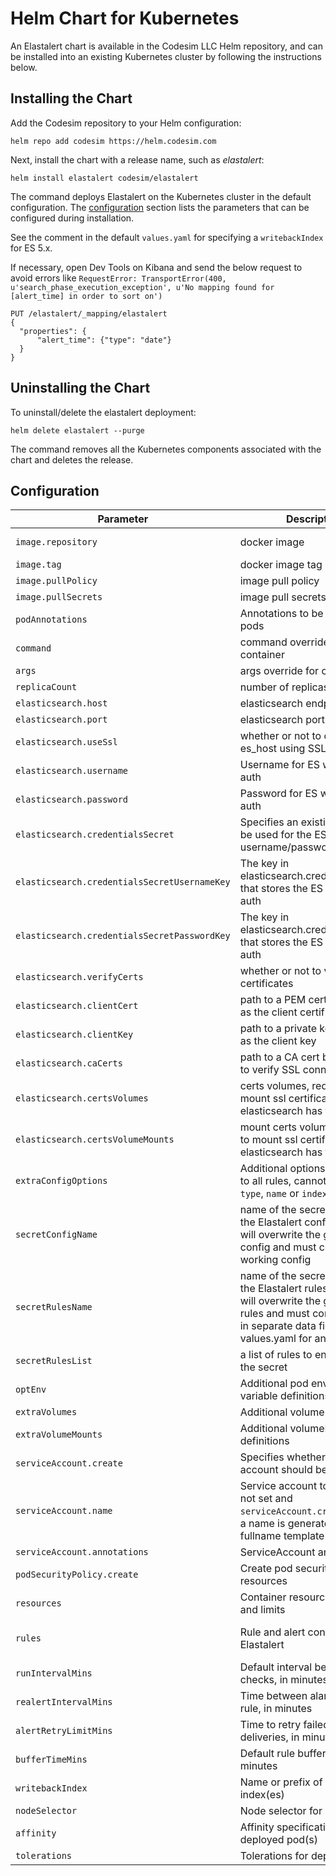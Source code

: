 
# Helm Chart for Kubernetes

An Elastalert chart is available in the Codesim LLC Helm repository, and can be installed into an existing Kubernetes cluster by following the instructions below.

## Installing the Chart

Add the Codesim repository to your Helm configuration:

```console
helm repo add codesim https://helm.codesim.com
```

Next, install the chart with a release name, such as _elastalert_:

```console
helm install elastalert codesim/elastalert
```

The command deploys Elastalert on the Kubernetes cluster in the default configuration. The [configuration](#configuration) section lists the parameters that can be configured during installation.

See the comment in the default `values.yaml` for specifying a `writebackIndex` for ES 5.x.

If necessary, open Dev Tools on Kibana and send the below request to avoid errors like `RequestError: TransportError(400, u'search_phase_execution_exception', u'No mapping found for [alert_time] in order to sort on')`

```
PUT /elastalert/_mapping/elastalert
{
  "properties": {
      "alert_time": {"type": "date"}
  }
}
```

## Uninstalling the Chart

To uninstall/delete the elastalert deployment:

```console
helm delete elastalert --purge
```

The command removes all the Kubernetes components associated with the chart and deletes the release.

## Configuration

| Parameter                                    | Description                                                                                                                   | Default                         |
|----------------------------------------------|-------------------------------------------------------------------------------------------------------------------------------|---------------------------------|
| `image.repository`                           | docker image                                                                                                                  | jertel/elastalert-docker        |
| `image.tag`                                  | docker image tag                                                                                                              | 0.2.4                           |
| `image.pullPolicy`                           | image pull policy                                                                                                             | IfNotPresent                    |
| `image.pullSecrets`                          | image pull secrets                                                                                                            | []                              |
| `podAnnotations`                             | Annotations to be added to pods                                                                                               | {}                              |
| `command`                                    | command override for container                                                                                                | `NULL`                          |
| `args`                                       | args override for container                                                                                                   | `NULL`                          |
| `replicaCount`                               | number of replicas to run                                                                                                     | 1                               |
| `elasticsearch.host`                         | elasticsearch endpoint to use                                                                                                 | elasticsearch                   |
| `elasticsearch.port`                         | elasticsearch port to use                                                                                                     | 9200                            |
| `elasticsearch.useSsl`                       | whether or not to connect to es_host using SSL                                                                                | False                           |
| `elasticsearch.username`                     | Username for ES with basic auth                                                                                               | `NULL`                          |
| `elasticsearch.password`                     | Password for ES with basic auth                                                                                               | `NULL`                          |
| `elasticsearch.credentialsSecret`            | Specifies an existing secret to be used for the ES username/password auth                                                     | `NULL`                          |
| `elasticsearch.credentialsSecretUsernameKey` | The key in elasticsearch.credentialsSecret that stores the ES password auth                                                   | `NULL`                          |
| `elasticsearch.credentialsSecretPasswordKey` | The key in elasticsearch.credentialsSecret that stores the ES username auth                                                   | `NULL`                          |
| `elasticsearch.verifyCerts`                  | whether or not to verify TLS certificates                                                                                     | True                            |
| `elasticsearch.clientCert`                   | path to a PEM certificate to use as the client certificate                                                                    | /certs/client.pem               |
| `elasticsearch.clientKey`                    | path to a private key file to use as the client key                                                                           | /certs/client-key.pem           |
| `elasticsearch.caCerts`                      | path to a CA cert bundle to use to verify SSL connections                                                                     | /certs/ca.pem                   |
| `elasticsearch.certsVolumes`                 | certs volumes, required to mount ssl certificates when elasticsearch has tls enabled                                          | `NULL`                          |
| `elasticsearch.certsVolumeMounts`            | mount certs volumes, required to mount ssl certificates when elasticsearch has tls enabled                                    | `NULL`                          |
| `extraConfigOptions`                         | Additional options to propagate to all rules, cannot be `alert`, `type`, `name` or `index`                                    | `{}`                            |
| `secretConfigName`                         | name of the secret which holds the Elastalert config. **Note:** this will overwrite the generated config and must contain a full working config                                      | `NULL`                            |
| `secretRulesName`                         | name of the secret which holds the Elastalert rules. **Note:** this will overwrite the generated rules and must contain all rules in separate data fields (see values.yaml for an example)                                    | `NULL`                            |
| `secretRulesList`                         | a list of rules to enable from the secret                                  | []                            |
| `optEnv`                                     | Additional pod environment variable definitions                                                                               | []                              |
| `extraVolumes`                               | Additional volume definitions                                                                                                 | []                              |
| `extraVolumeMounts`                          | Additional volumeMount definitions                                                                                            | []                              |
| `serviceAccount.create`                      | Specifies whether a service account should be created.                                                                        | `true`                          |
| `serviceAccount.name`                        | Service account to be used. If not set and `serviceAccount.create` is `true`, a name is generated using the fullname template |                                 |
| `serviceAccount.annotations`                 | ServiceAccount annotations                                                                                                    |                                 |
| `podSecurityPolicy.create`                   | Create pod security policy resources                                                                                          | `false`                         |
| `resources`                                  | Container resource requests and limits                                                                                        | {}                              |
| `rules`                                      | Rule and alert configuration for Elastalert                                                                                   | {} example shown in values.yaml |
| `runIntervalMins`                            | Default interval between alert checks, in minutes                                                                             | 1                               |
| `realertIntervalMins`                        | Time between alarms for same rule, in minutes                                                                                 | `NULL`                          |
| `alertRetryLimitMins`                        | Time to retry failed alert deliveries, in minutes                                                                             | 2880 (2 days)                   |
| `bufferTimeMins`                             | Default rule buffer time, in minutes                                                                                          | 15                              |
| `writebackIndex`                             | Name or prefix of elastalert index(es)                                                                                        | elastalert                      |
| `nodeSelector`                               | Node selector for deployment                                                                                                  | {}                              |
| `affinity`                                   | Affinity specifications for the deployed pod(s)                                                                               | {}                              |
| `tolerations`                                | Tolerations for deployment                                                                                                    | []                              |
